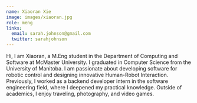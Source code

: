 ```yaml
---
name: Xiaoran Xie
image: images/xiaoran.jpg
role: meng
links:
  email: sarah.johnson@gmail.com
  twitter: sarahjohnson
---
```


Hi, I am Xiaoran, a M.Eng student in the Department of Computing and Software at McMaster University. I graduated in Computer Science from the University of Manitoba. I am passionate about developing software for robotic control and designing innovative Human-Robot Interaction. Previously, I worked as a backend developer intern in the software engineering field, where I deepened my practical knowledge. Outside of academics, I enjoy traveling, photography, and video games.
